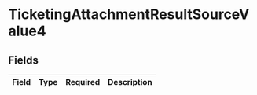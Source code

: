 # TicketingAttachmentResultSourceValue4


## Fields

| Field       | Type        | Required    | Description |
| ----------- | ----------- | ----------- | ----------- |